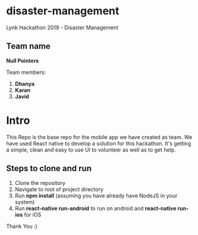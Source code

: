 # disaster-management
Lynk Hackathon 2019 - Disaster Management

## Team name
 **Null Pointers**

Team members:
1. **Dhanya**
2. **Karan**
3. **Javid**

# Intro

This Repo is the base repo for the mobile app we have created as team. We have used React native to develop a solution for this hackathon. It's getting a simple, clean and easy to use UI to volunteer as well as to get help.

## Steps to clone and run
1. Clone the repository 
2. Navigate to root of project directory 
3. Run **npm install** (assuming you have already have NodeJS in your system)
4. Run **react-native run-android** to run on android and  **react-native run-ios** for iOS

Thank You :)

